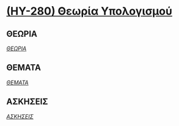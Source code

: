 # [(ΗΥ-280) Θεωρία Υπολογισμού](http://www.csd.uoc.gr/~hy280)

## ΘΕΩΡΙΑ
_[ΘΕΩΡΙΑ](https://github.com/keybraker/Computer-Science-Department-Wiki/tree/master/ΜΑΘΗΜΑΤΑ/ΗΥ-280/ΘΕΩΡΙΑ)_

## ΘΕΜΑΤΑ
_[ΘΕΜΑΤΑ](https://github.com/keybraker/Computer-Science-Department-Wiki/tree/master/ΜΑΘΗΜΑΤΑ/ΗΥ-280/ΘΕΜΑΤΑ)_

## ΑΣΚΗΣΕΙΣ
_[ΑΣΚΗΣΕΙΣ](https://github.com/keybraker/Computer-Science-Department-Wiki/tree/master/ΜΑΘΗΜΑΤΑ/ΗΥ-280/ΑΣΚΗΣΕΙΣ)_
